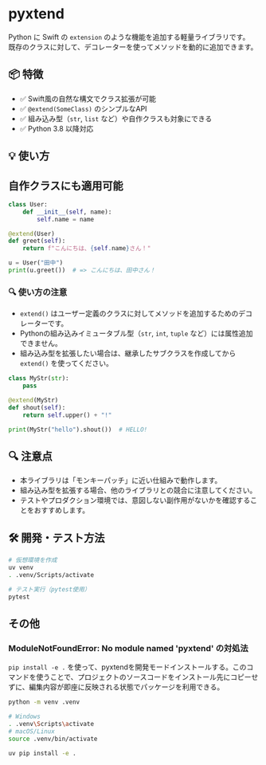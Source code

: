 # pyxtend
Python に Swift の `extension` のような機能を追加する軽量ライブラリです。  
既存のクラスに対して、デコレーターを使ってメソッドを動的に追加できます。


## 📦 特徴
- ✅ Swift風の自然な構文でクラス拡張が可能
- ✅ `@extend(SomeClass)` のシンプルなAPI
- ✅ 組み込み型（`str`, `list` など）や自作クラスも対象にできる
- ✅ Python 3.8 以降対応


## 💡 使い方
## 自作クラスにも適用可能
```python
class User:
    def __init__(self, name):
        self.name = name

@extend(User)
def greet(self):
    return f"こんにちは、{self.name}さん！"

u = User("田中")
print(u.greet())  # => こんにちは、田中さん！
```

### 🔍 使い方の注意
- `extend()` はユーザー定義のクラスに対してメソッドを追加するためのデコレーターです。
- Pythonの組み込みイミュータブル型（`str`, `int`, `tuple` など）には属性追加できません。
- 組み込み型を拡張したい場合は、継承したサブクラスを作成してから `extend()` を使ってください。
```python
class MyStr(str):
    pass

@extend(MyStr)
def shout(self):
    return self.upper() + "!"

print(MyStr("hello").shout())  # HELLO!
```


## 🔍 注意点
- 本ライブラリは「モンキーパッチ」に近い仕組みで動作します。
- 組み込み型を拡張する場合、他のライブラリとの競合に注意してください。
- テストやプロダクション環境では、意図しない副作用がないかを確認することをおすすめします。


## 🛠 開発・テスト方法
```sh
# 仮想環境を作成
uv venv
. .venv/Scripts/activate

# テスト実行（pytest使用）
pytest
```

## その他
### ModuleNotFoundError: No module named 'pyxtend' の対処法
`pip install -e .` を使って、pyxtendを開発モードインストールする。このコマンドを使うことで、プロジェクトのソースコードをインストール先にコピーせずに、編集内容が即座に反映される状態でパッケージを利用できる。
```sh
python -m venv .venv

# Windows
. .venv\Scripts\activate
# macOS/Linux
source .venv/bin/activate

uv pip install -e .
```